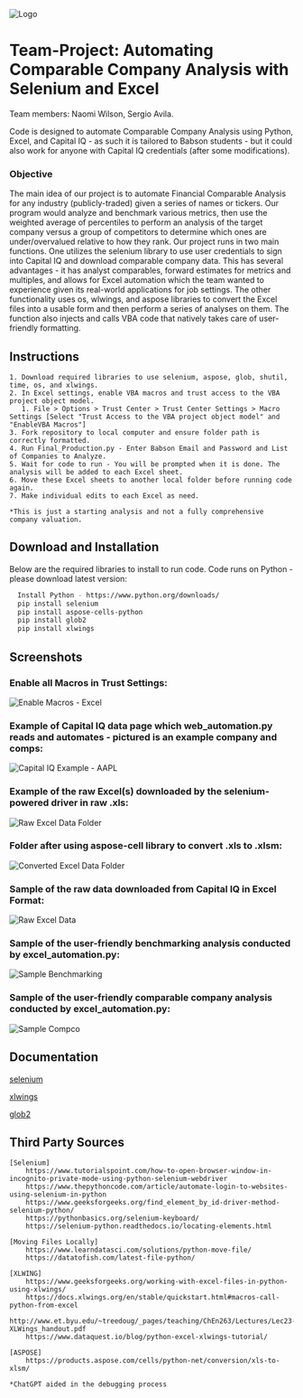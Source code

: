 ![Logo](./images/excel_selenium.png)



# Team-Project: Automating Comparable Company Analysis with Selenium and Excel

Team members: Naomi Wilson, Sergio Avila.

Code is designed to automate Comparable Company Analysis using Python, Excel, and Capital IQ - as such it is tailored to Babson students - but it could also work for anyone with Capital IQ credentials (after some modifications). 


### Objective
The main idea of our project is to automate Financial Comparable Analysis for any industry (publicly-traded) given a series of names or tickers. Our program would analyze and benchmark various metrics, then use the weighted average of percentiles to perform an analysis of the target company versus a group of competitors to determine which ones are under/overvalued relative to how they rank. Our project runs in two main functions. One utilizes the selenium library to use user credentials to sign into Capital IQ and download comparable company data. This has several advantages - it has analyst comparables, forward estimates for metrics and multiples, and allows for Excel automation which the team wanted to experience given its real-world applications for job settings. The other functionality uses os, wlwings, and aspose libraries to convert the Excel files into a usable form and then perform a series of analyses on them. The function also injects and calls VBA code that natively takes care of user-friendly formatting. 


## Instructions

    1. Download required libraries to use selenium, aspose, glob, shutil, time, os, and xlwings.
    2. In Excel settings, enable VBA macros and trust access to the VBA project object model.
       1. File > Options > Trust Center > Trust Center Settings > Macro Settings [Select "Trust Access to the VBA project object model" and "EnableVBA Macros"]
    3. Fork repository to local computer and ensure folder path is correctly formatted.
    4. Run Final_Production.py - Enter Babson Email and Password and List of Companies to Analyze.
    5. Wait for code to run - You will be prompted when it is done. The analysis will be added to each Excel sheet.
    6. Move these Excel sheets to another local folder before running code again.
    7. Make individual edits to each Excel as need.
   
    *This is just a starting analysis and not a fully comprehensive company valuation.


## Download and Installation

Below are the required libraries to install to run code. Code runs on Python - please download latest version:

```bash
  Install Python - https://www.python.org/downloads/
  pip install selenium
  pip install aspose-cells-python
  pip install glob2
  pip install xlwings
```


## Screenshots

### Enable all Macros in Trust Settings:
![Enable Macros - Excel](./images/enable%20macros.png)

### Example of Capital IQ data page which web_automation.py reads and automates - pictured is an example company and comps:
![Capital IQ Example - AAPL](./images/apple_capIQ.png)


### Example of the raw Excel(s) downloaded by the selenium-powered driver in raw .xls:
![Raw Excel Data Folder](./images/raw_excel.png)

### Folder after using aspose-cell library to convert .xls to .xlsm:
![Converted Excel Data Folder](./images/converted.png)

### Sample of the raw data downloaded from Capital IQ in Excel Format:
![Raw Excel Data](./images/sample_excel_data.png)

### Sample of the user-friendly benchmarking analysis conducted by excel_automation.py:
![Sample Benchmarking](./images/sample_benchmarking.png)


### Sample of the user-friendly comparable company analysis conducted by excel_automation.py:
![Sample Compco](./images/sample_compco.png)


## Documentation

[selenium](https://selenium-python.readthedocs.io/)

[xlwings](https://docs.xlwings.org/en/latest/)

[glob2](https://pypi.org/project/glob2/0.4.1/)


## Third Party Sources

    [Selenium]
        https://www.tutorialspoint.com/how-to-open-browser-window-in-incognito-private-mode-using-python-selenium-webdriver
        https://www.thepythoncode.com/article/automate-login-to-websites-using-selenium-in-python 
        https://www.geeksforgeeks.org/find_element_by_id-driver-method-selenium-python/ 
        https://pythonbasics.org/selenium-keyboard/ 
        https://selenium-python.readthedocs.io/locating-elements.html  
    
    [Moving Files Locally]
        https://www.learndatasci.com/solutions/python-move-file/
        https://datatofish.com/latest-file-python/ 

    [XLWING]
        https://www.geeksforgeeks.org/working-with-excel-files-in-python-using-xlwings/
        https://docs.xlwings.org/en/stable/quickstart.html#macros-call-python-from-excel
        http://www.et.byu.edu/~treedoug/_pages/teaching/ChEn263/Lectures/Lec23-XLWings_handout.pdf
        https://www.dataquest.io/blog/python-excel-xlwings-tutorial/

    [ASPOSE]
        https://products.aspose.com/cells/python-net/conversion/xls-to-xlsm/

    *ChatGPT aided in the debugging process




